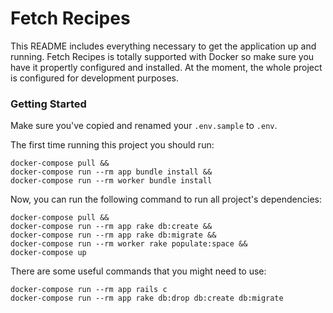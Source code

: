 # Fetch Recipes

This README includes everything necessary to get the application up and running.
Fetch Recipes is totally supported with Docker so make sure you have it propertly configured and installed. At the moment, the whole project is configured for development purposes.

### Getting Started

Make sure you've copied and renamed your `.env.sample` to `.env`.

The first time running this project you should run:

```
docker-compose pull &&
docker-compose run --rm app bundle install &&
docker-compose run --rm worker bundle install
```

Now, you can run the following command to run all project's dependencies:
```
docker-compose pull &&
docker-compose run --rm app rake db:create &&
docker-compose run --rm app rake db:migrate &&
docker-compose run --rm worker rake populate:space &&
docker-compose up
```

There are some useful commands that you might need to use:
```
docker-compose run --rm app rails c
docker-compose run --rm app rake db:drop db:create db:migrate
```
